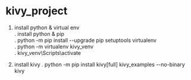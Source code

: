 # kivy_project  
1. install python & virtual env  
 . install python & pip  
 . python -m pip install --upgrade pip setuptools virtualenv  
 . python -m virtualenv kivy_venv  
 . kivy_venv\Scripts\activate  
 
 2. install kivy
 . python -m pip install kivy[full] kivy_examples --no-binary kivy
